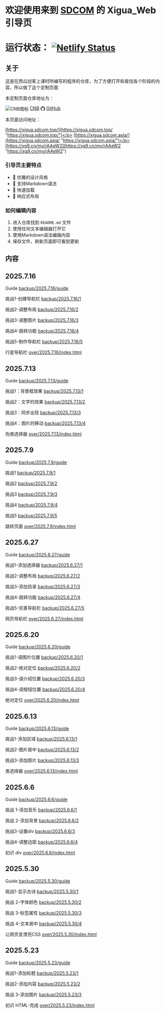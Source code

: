 # 欢迎使用来到 [SDCOM](https://www.sdcom.top/ "https://www.sdcom.top/") 的 Xigua_Web 引导页

# 运行状态： [![Netlify Status](https://api.netlify.com/api/v1/badges/a0c117f8-b6b8-42b6-828a-f75095546cad/deploy-status)](https://app.netlify.com/projects/famous-brioche-cac20b/deploys)

## 关于
这是在西瓜创客上课时所编写的程序的仓库，为了方便打开和查找各个阶段的内容，所以做了这个定制页面</p>
本定制页面仓库地址为：</p>
<img src="https://cnb.cool/images/favicon.png" style="height: 1em; vertical-align: middle;" alt="CNB图标"> [CNB](https://cnb.cool/SDCOM_code/xigua/web "https://cnb.cool/SDCOM_code/xigua/web") 
<img src="public/pic/github-favicon.png" style="height: 1em; vertical-align: middle;" alt="GitHub图标"> [GitHub](https://github.com/SDCOM-0415/xigua "https://github.com/SDCOM-0415/xigua") </p>
本页面访问地址：</p>
[https://xigua.sdcom.top/](https://xigua.sdcom.top/ "https://xigua.sdcom.top/")</p>
[https://xigua.sdcom.asia/](https://xigua.sdcom.asia/ "https://xigua.sdcom.asia/")</p>
[https://xg9.cn/my/rAAeW2](https://xg9.cn/my/rAAeW2 "https://xg9.cn/my/rAAeW2")

### 引导页主要特点
- 🎨 优雅的设计风格
- 📝 支持Markdown语法
- 🚀 快速加载
- 📱 响应式布局

### 如何编辑内容
1. 进入仓库找到 `README.md` 文件
2. 使用任何文本编辑器打开它
3. 使用Markdown语法编辑内容
4. 保存文件，刷新页面即可看到更新

## 内容
## 2025.7.16
Guide
[backup/2025.7.16/guide](backup/2025.7.16/guide/ "backup/2025.7.16/guide")

挑战1-创建导航栏
[backup/2025.7.16/1](backup/2025.7.16/1 "backup/2025.7.16/1")

挑战2-调整布局
[backup/2025.7.16/2](backup/2025.7.16/2 "backup/2025.7.16/2")

挑战3-调整图片
[backup/2025.7.16/3](backup/2025.7.16/3 "backup/2025.7.16/3")

挑战4-跳转功能
[backup/2025.7.16/4](backup/2025.7.16/4 "backup/2025.7.16/4")

挑战5-制作导航栏
[backup/2025.7.16/5](backup/2025.7.16/5 "backup/2025.7.16/5")

行星导航栏
[over/2025.7.16/index.html](over/2025.7.16/index.html "over/2025.7.16/index.html")

## 2025.7.13
Guide
[backup/2025.7.13/guide](backup/2025.7.13/guide/ "backup/2025.7.13/guide")

挑战1：背景框效果
[backup/2025.7.13/1](backup/2025.7.13/1 "backup/2025.7.13/1")

挑战2：文字的效果
[backup/2025.7.13/2](backup/2025.7.13/2 "backup/2025.7.13/2")

挑战3：同步出现
[backup/2025.7.13/3](backup/2025.7.13/3 "backup/2025.7.13/3")

挑战4：图片的移动
[backup/2025.7.13/4](backup/2025.7.13/4 "backup/2025.7.13/4")

伪类选择器
[over/2025.7.13/index.html](over/2025.7.13/index.html "over/2025.7.13/index.html")

## 2025.7.9
Guide
[backup/2025.7.9/guide](backup/2025.7.9/guide/ "backup/2025.7.9/guide")

挑战1
[backup/2025.7.9/1](backup/2025.7.9/1 "backup/2025.7.9/1")

挑战2
[backup/2025.7.9/2](backup/2025.7.9/2 "backup/2025.7.9/2")

挑战3
[backup/2025.7.9/3](backup/2025.7.9/3 "backup/2025.7.9/3")

挑战4
[backup/2025.7.9/4](backup/2025.7.9/4 "backup/2025.7.9/4")

挑战5
[backup/2025.7.9/5](backup/2025.7.9/5 "backup/2025.7.9/5")

跳转页面
[over/2025.7.9/index.html](over/2025.7.9/index.html "over/2025.7.9/index.html")

## 2025.6.27
Guide
[backup/2025.6.27/guide](backup/2025.6.27/guide/ "backup/2025.6.27/guide")

挑战1-添加选择器
[backup/2025.6.27/1](backup/2025.6.27/1/ "backup/2025.6.27/1")

挑战2-调整布局
[backup/2025.6.27/2](backup/2025.6.27/2/ "backup/2025.6.27/2")

挑战3-添加目录
[backup/2025.6.27/3](backup/2025.6.27/3/ "backup/2025.6.27/3")

挑战4-跳转功能
[backup/2025.6.27/4](backup/2025.6.27/4/ "backup/2025.6.27/4")

挑战5-完善导航栏
[backup/2025.6.27/5](backup/2025.6.27/5/ "backup/2025.6.27/5")

网页导航栏
[over/2025.6.27/index.html](over/2025.6.27/index.html "over/2025.6.27/index.html")

## 2025.6.20
Guide
[backup/2025.6.20/guide](backup/2025.6.20/guide/ "backup/2025.6.20/guide")

挑战1-调图片位置
[backup/2025.6.20/1](backup/2025.6.20/1/ "backup/2025.6.20/1")

挑战2-绝对定位
[backup/2025.6.20/2](backup/2025.6.20/2/ "backup/2025.6.20/2")

挑战3-调介绍位置
[backup/2025.6.20/3](backup/2025.6.20/3/ "backup/2025.6.20/3")

挑战4-调按钮位置
[backup/2025.6.20/4](backup/2025.6.20/4/ "backup/2025.6.20/4")

绝对定位
[over/2025.6.20/index.html](over/2025.6.20/index.html "over/2025.6.20/index.html")

## 2025.6.13
Guide
[backup/2025.6.13/guide](backup/2025.6.13/guide/ "backup/2025.6.13/guide")

挑战1-添加区域
[backup/2025.6.13/1](backup/2025.6.13/1/ "backup/2025.6.13/1")

挑战2-图片居中
[backup/2025.6.13/2](backup/2025.6.13/2/ "backup/2025.6.13/2")

挑战3-添加图片
[backup/2025.6.13/3](backup/2025.6.13/3/ "backup/2025.6.13/3")

类选择器
[over/2025.6.13/index.html](over/2025.6.13/index.html "over/2025.6.13/index.html")

## 2025.6.6
Guide
[backup/2025.6.6/guide](backup/2025.6.6/guide/ "backup/2025.6.6/guide") 

挑战 1-添加音乐
[backup/2025.6.6/1](backup/2025.6.6/1/ "backup/2025.6.6/1")

挑战 2-添加背景
[backup/2025.6.6/2](backup/2025.6.6/2/ "backup/2025.6.6/2")

挑战3-设置div
[backup/2025.6.6/3](backup/2025.6.6/3/ "backup/2025.6.6/3")

挑战4-调整边距
[backup/2025.6.6/4](backup/2025.6.6/4/ "backup/2025.6.6/4")

初识 div
[over/2025.6.6/index.html](over/2025.6.6/index.html "over/2025.6.6/index.html")

## 2025.5.30
Guide
[backup/2025.5.30/guide](backup/2025.5.30/guide/ "backup/2025.5.30/guide")

挑战1-显示古诗
[backup/2025.5.30/1](backup/2025.5.30/1/ "backup/2025.5.30/1")

挑战 2-字体颜色
[backup/2025.5.30/2](backup/2025.5.30/2/ "backup/2025.5.30/2")

挑战 3-标签属性
[backup/2025.5.30/3](backup/2025.5.30/3/ "backup/2025.5.30/3")

挑战 4-文本居中
[backup/2025.5.30/4](backup/2025.5.30/4/ "backup/2025.5.30/4")

让网页变漂亮CSS
[over/2025.5.30/index.html](over/2025.5.30/index.html "over/2025.5.30/index.html")

## 2025.5.23
Guide
[backup/2025.5.23/guide](backup/2025.5.23/guide/ "backup/2025.5.23/guide") 

挑战1-添加标题
[backup/2025.5.23/1](backup/2025.5.23/1/ "backup/2025.5.23/1")

挑战2-添加内容
[backup/2025.5.23/2](backup/2025.5.23/2/ "backup/2025.5.23/2")

挑战 3-添加图片
[backup/2025.5.23/3](backup/2025.5.23/3/ "backup/2025.5.23/3")

初识 HTML-完成
[over/2025.5.23/index.html](over/2025.5.23/index.html "over/2025.5.23")